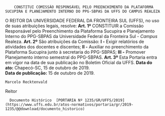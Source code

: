         CONSTITUI COMISSÃO RESPONSÁVEL PELO PREENCHIMENTO DA PLATAFORMA SUCUPIRA E PLANEJAMENTO INTERNO DO PPG-SBPAS DA UFFS DO CAMPUS REALEZA  

 O REITOR DA UNIVERSIDADE FEDERAL DA FRONTEIRA SUL (UFFS), no uso de suas atribuições legais, resolve:   **Art. 1º**  CONSTITUIR a Comissão Responsável pelo Preenchimento da Plataforma Sucupira e Planejamento Interno do PPG-SBPAS da Universidade Federal da Fronteira Sul - *Campus*  Realeza.   **Art. 2º**  São atribuições da Comissão: **I -**  Exigir relatórios de atividades dos docentes e discentes; **II -**  Auxiliar no preenchimento da Plataforma Sucupira junto à secretaria do PPG-SBPAS; **III -**  Promover Planejamento interno semestral do PPG-SBPAS.   **Art. 3º**  Esta Portaria entra em vigor na data de sua publicação no Boletim Oficial da UFFS.        **Data do ato:** Chapecó-SC, 15 de outubro de 2019.   
 **Data de publicação:**  15 de outubro de 2019. 

    Marcelo Recktenvald   
 Reitor 

      Documento Histórico  [PORTARIA Nº 1235/GR/UFFS/2019](https://www.uffs.edu.br/atos-normativos/portaria/gr/2019-1235/@@download/documento_historico)     
      